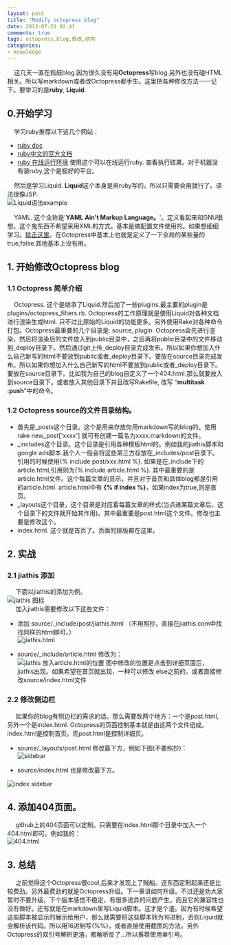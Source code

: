 ```yaml
---
layout: post
title: "Modify octopress blog"
date: 2013-07-21 02:41
comments: true
tags: octopress,blog,修改,结构 
categories:
- knowledge
---
```

 &nbsp;&nbsp;&nbsp;&nbsp;这几天一直在捣鼓blog.因为很久没有用**Octopress**写blog.另外也没有碰HTML相关。所以写markdown或者改Octopress都手生。这里把各种修改方法一一记下。要学习的是**ruby**, **Liquid**.  

<!-- more -->

## 0.开始学习

 &nbsp;&nbsp;&nbsp;&nbsp;学习ruby推荐以下这几个网站：  

 *  [ruby doc](http://ruby-doc.org/ 'http://ruby-doc.org/')
 *  [ruby中文的官方文档](http://www.ruby-lang.org/zh_cn/documentation/)
 *  [ruby 在线运行环境](http://www.compileonline.com/execute_ruby_online.php) 使用这个可以在线运行ruby. 查看执行结果。对于机器没有装ruby,这个是极好的平台。  

 &nbsp;&nbsp;&nbsp;&nbsp;然后是学习Liquid. **Liquid**这个本身是用ruby写的。所以只需要会用就行了。语法很像JSP.   
![Liquid语法example](http://note.youdao.com/yws/public/resource/8a55ddd27d075e71ac8a8d14e6f58a41/671FD472DEC849C3B7B9F94A6A67DD6B)

 &nbsp;&nbsp;&nbsp;&nbsp;YAML. 这个全称是'**YAML Ain't Markup Language。**'。定义看起来和GNU很想。这个鬼东西不希望采用XML的方式。基本是做配置文件使用的。如果想细细学习。[猛击这里](http://zh.wikipedia.org/zh-cn/YAML)。在Octopress中基本上也就是定义了一下全局的某些量的true,false.其他基本上没有用。   

## 1. 开始修改Octopress blog

### 1.1 Octopress 简单介绍

 &nbsp;&nbsp;&nbsp;&nbsp;Octopress. 这个是继承了Liquid.然后加了一些plugins.最主要的plugin是plugins/octopress\_filters.rb. Octopress的工作原理就是使用Liquid对各种文档进行渲染生成html. 只不过比原始的Liquid的功能更多。另外使用Rake对各种命令打包。Octopress最重要的几个目录是: source, plugin. Octopress会先进行渲染，然后将渲染后的文件放入到public目录中，之后再将public目录中的文件移动到\_deploy目录下。然后通过git上传\_deploy目录完成发布。所以如果你想加入什么自己新写的html不要放到public或者\_deploy目录下。要放在source目录完成发布。所以如果你想加入什么自己新写的html不要放到public或者\_deploy目录下。要放在source目录下。比如我为自己的blog自定义了一个404.html.那么就要放入到source目录下。或者放入其他目录下并且改写Rakefile, 改写 “**multitask :push**”中的命令。   

### 1.2 Octopress source的文件目录结构。   

 *  首先是\_posts这个目录。这个是用来存放你用markdown写的blog的。使用rake new\_post['xxxx'] 就可有创建一篇名为xxxx.markdown的文件。
 *  \_includes这个目录。这个目录是引用各种模板html的。例如我的jiathis脚本和google ads脚本.我个人一般会将这些第三方存放在\_includes/post目录下。引用的时候使用{&#37; include post/xxx.html &#37;}. 如果是在\_include下的article.html,引用则为{&#37; include article.html &#37;}. 其中最重要的是article.html文件。这个每篇文章的显示。并且对于首页和具体blog都是引用的article.html. article.html中有 **{&#37; if index &#37;}**，如果index为true,则是首页。
 *  \_layouts这个目录，这个目录是对应着每篇文章的样式(当点进某篇文章后，这个目录下的文件就开始其作用)。其中最重要是post.html这个文件。修改也主要是修改这个。
 *  index.html. 这个就是首页了。页面的排版都在这里。
 
## 2. 实战  

### 2.1 jiathis 添加
 &nbsp;&nbsp;&nbsp;&nbsp; 下面以jiathis的添加为例。  
![jiathis 图标](http://note.youdao.com/yws/public/resource/8a55ddd27d075e71ac8a8d14e6f58a41/412D2139E39C487BAA77D2E43A2A442C)   
 &nbsp;&nbsp;&nbsp;&nbsp; 加入jiathis需要修改以下这些文件：  

 * 添加 source/\_include/post/jiathis.html （不用照抄，直接在jiathis.com中找找同样的html即可。）  
![jiathis.html](http://note.youdao.com/yws/public/resource/8a55ddd27d075e71ac8a8d14e6f58a41/4182C91E8C5F4F7C833C251570D109E4)    

 * source/\_include/article.html 修改为：   
![jiathis 放入article.html的位置](http://note.youdao.com/yws/public/resource/8a55ddd27d075e71ac8a8d14e6f58a41/25EE2B2EE60D49D5868663E6BD80C2F4)
  图中修改的位置是点击到详细页面后，jiathis出现。如果希望在首页就出现，一种可以修改 else之前的，或者直接修改source/index.html文件  

### 2.2 修改侧边栏
  &nbsp;&nbsp;&nbsp;&nbsp; 如果你的blog有侧边栏的需求的话。那么需要改两个地方：一个是post.html,另外一个是index.html. Octopress的页面控制基本就是由这两个文件组成。index.html是控制首页。而post.html是控制详细页。

 * source/\_layouts/post.html 修改最下方，例如下图(不要照抄)：  
![sidebar](http://note.youdao.com/yws/public/resource/8a55ddd27d075e71ac8a8d14e6f58a41/A5AB8C677BCB45D09CA2ED0D43A359B8)

 * source/index.html 也是修改最下方。   

![index sidebar](http://note.youdao.com/yws/public/resource/8a55ddd27d075e71ac8a8d14e6f58a41/B49102887AFD49238793A6D57F3365A6)

## 4. 添加404页面。

 &nbsp;&nbsp;&nbsp;&nbsp; github上的404页面可以定制。只需要在index.html那个目录中加入一个404.html即可。例如我的：   
![404.html](http://note.youdao.com/yws/public/resource/8a55ddd27d075e71ac8a8d14e6f58a41/9518399117EE4D2BB4BD81B1548DC979)

 
## 3. 总结

  &nbsp;&nbsp;&nbsp;&nbsp; 之前觉得这个Octopress很cool,后来才发现上了贼船。这东西定制起来还是比较费劲。另外最费劲的就是Octopress升级。下一章讲如何升级。不过还是劝大家暂时不要升级，下个版本感觉不稳定，有很多诡异的问题产生，而且它的兼容性也没有做好。还有就是在markdown里写Liquid脚本。这才是个渣。因为有时候希望这些脚本被显示的展示给用户，那么就需要将这些脚本转为16进制，否则Liquid就会解析该代码。所以用16进制写{&#37;&#37;}，或者直接使用截图的方法。另外Octopress的双引号解析更渣，都解析反了...所以推荐使用单引号。


 
